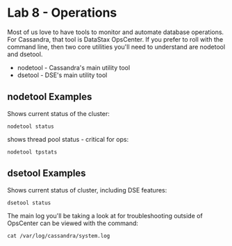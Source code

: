 # Lab 8 - Operations

Most of us love to have tools to monitor and automate database operations. For Cassandra, that tool is DataStax OpsCenter. If you prefer to roll with the command line, then two core utilities you'll need to understand are nodetool and dsetool.

* nodetool - Cassandra's main utility tool
* dsetool - DSE's main utility tool

## nodetool Examples

Shows current status of the cluster:

```
nodetool status
```

shows thread pool status - critical for ops:

```
nodetool tpstats
```

## dsetool Examples

Shows current status of cluster, including DSE features:

```
dsetool status
```

The main log you'll be taking a look at for troubleshooting outside of OpsCenter can be viewed with the command:

```
cat /var/log/cassandra/system.log
```

